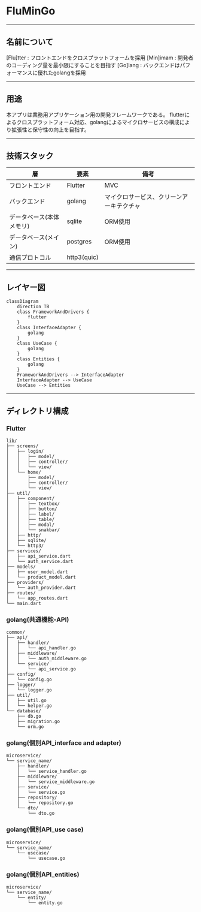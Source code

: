 # FluMinGo

---

## 名前について
[Flu]tter : フロントエンドをクロスプラットフォームを採用
[Min]imam : 開発者のコーディング量を最小限にすることを目指す
[Go]lang  : バックエンドはパフォーマンスに優れたgolangを採用

---

## 用途

本アプリは業務用アプリケーション用の開発フレームワークである。
flutterによるクロスプラットフォーム対応、golangによるマイクロサービスの構成により拡張性と保守性の向上を目指す。

---

## 技術スタック

| 層 | 要素 | 備考 |
|--- | --- |--- |
| フロントエンド | Flutter | MVC |
| バックエンド | golang | マイクロサービス、クリーンアーキテクチャ |
| データベース(本体メモリ) | sqlite | ORM使用 |
| データベース(メイン) | postgres | ORM使用 |
| 通信プロトコル | http3(quic) | |

---

## レイヤー図

```mermaid
classDiagram
    direction TB
    class FrameworkAndDrivers {
        flutter
    }
    class InterfaceAdapter {
        golang
    }
    class UseCase {
        golang
    }
    class Entities {
        golang
    }
    FrameworkAndDrivers --> InterfaceAdapter
    InterfaceAdapter --> UseCase
    UseCase --> Entities
```

---

## ディレクトリ構成

### Flutter

```plaintext
lib/
├── screens/
│   ├── login/
│   │   ├── model/
│   │   ├── controller/
│   │   └── view/
│   └── home/
│       ├── model/
│       ├── controller/
│       └── view/
├── util/
│   ├── component/
│   │   ├── textbox/
│   │   ├── button/
│   │   ├── label/
│   │   ├── table/
│   │   ├── modal/
│   │   └── snakbar/
│   ├── http/
│   ├── sqlite/
│   └── http3/
├── services/
│   ├── api_service.dart
│   └── auth_service.dart
├── models/
│   ├── user_model.dart
│   └── product_model.dart
├── providers/
│   └── auth_provider.dart
├── routes/
│   └── app_routes.dart
└── main.dart
```

### golang(共通機能-API)

```plaintext
common/
├── api/
│   ├── handler/
│   │   └── api_handler.go
│   ├── middleware/
│   │   └── auth_middleware.go
│   └── service/
│       └── api_service.go
├── config/
│   └── config.go
├── logger/
│   └── logger.go
├── util/
│   ├── util.go
│   └── helper.go
└── database/
    ├── db.go
    ├── migration.go
    └── orm.go
```

### golang(個別API_interface and adapter)

```plaintext
microservice/
└── service_name/
    ├── handler/
    │   └── service_handler.go
    ├── middleware/
    │   └── service_middleware.go
    ├── service/
    │   └── service.go
    ├── repository/
    │   └── repository.go
    └── dto/
        └── dto.go
```

### golang(個別API_use case)

```plaintext
microservice/
└── service_name/
    └── usecase/
        └── usecase.go
```

### golang(個別API_entities)

```plaintext
microservice/
└── service_name/
    └── entity/
        └── entity.go